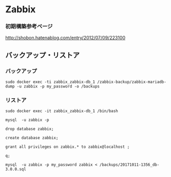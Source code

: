# Zabbix


### 初期構築参考ページ

http://shobon.hatenablog.com/entry/2012/07/09/223100


## バックアップ・リストア

### バックアップ

`sudo docker exec -ti zabbix_zabbix-db_1 /zabbix-backup/zabbix-mariadb-dump -u zabbix -p my_password -o /backups`


### リストア

`sudo docker exec -it zabbix_zabbix-db_1 /bin/bash`

`mysql  -u zabbix -p`

`drop database zabbix;`

`create database zabbix;`

`grant all privileges on zabbix.* to zabbix@localhost ;`

`q;`

`mysql  -u zabbix -p my_password zabbix < /backups/20171011-1356_db-3.0.0.sql`

